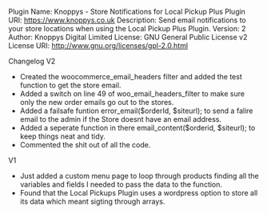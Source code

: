 Plugin Name:       Knoppys - Store Notifications for Local Pickup Plus
Plugin URI:        https://www.knoppys.co.uk
Description:       Send email notifications to your store locations when using the Local Pickup Plus Plugin.
Version:           2
Author:            Knoppys Digital Limited
License:           GNU General Public License v2
License URI:       http://www.gnu.org/licenses/gpl-2.0.html

Changelog
V2
- Created the woocommerce_email_headers filter and added the test function to get the store email.
- Added a switch on line 49 of woo_email_headers_filter to make sure only the new order emails go out to the stores.
- Added a failsafe funtion error_email($orderId, $siteurl); to send a falire email to the admin if the Store doesnt have an email address. 
- Added a seperate function in there email_content($orderid, $siteurl); to keep things neat and tidy. 
- Commented the shit out of all the code. 

V1
- Just added a custom menu page to loop through products finding all the variables and fields I needed to pass the data to the function. 
- Found that the Local Pickups Plugin uses a wordpress option to store all its data which meant sigting through arrays.
